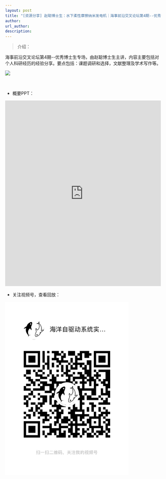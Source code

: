 ```yaml
---
layout: post
title: "[资源分享] 赵聪博士生：水下柔性摩擦纳米发电机｜海事前沿交叉论坛第4期--优秀博士生专场"
author: 
url_author: 
description: 
---
```


> 介绍：

海事前沿交叉论坛第4期--优秀博士生专场，由赵聪博士生主讲，内容主要包括对个人科研经历的经验分享。要点包括：课题调研和选择，文献整理及学术写作等。

<img src="https://cdn.jsdelivr.net/gh/MSPSLab/lab_images/blogs/sl_4_1.png" style="margin: 0 auto;width: 400px;margin-bottom: 30px;">


- 概要PPT：

<iframe width="100%" height="600" style="border:1;" allowfullscreen="" loading="lazy" src="https://cdn.jsdelivr.net/gh/MSPSLab/lab_docs/pdfs/sl_4.pdf" frameborder="no" framespacing="0" allowfullscreen="true"> </iframe>

- 关注视频号，查看回放：

<img src="/videos/archive/code.png" style="margin: 0 auto;width: 400px;margin-bottom: 30px;">
